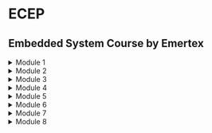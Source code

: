 # ECEP
## Embedded System Course by Emertex

<details><summary> Module 1 </summary> 
[Linux Systems]()
</details>
<details><summary> Module 2 </summary> 
<B> Advanced C </B>
</details>
<details><summary> Module 3 </summary>
<B> Data structures and Logic analysis </B> 
</details>
<details><summary> Module 4 </summary> 
<B> Linux Internals & Networking </B>
</details>
<details><summary> Module 5 </summary> 
<B> Micro controllers </B>
</details>
<details><summary> Module 6 </summary> 
<B> Embedded Linux on ARM </B>
</details>
<details><summary> Module 7 </summary> 
<B> C++ Programming </B>
</details>
<details><summary> Module 8 </summary>
<B> Qt Programmingking </B>
</details>
